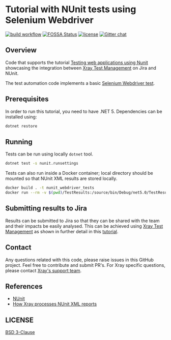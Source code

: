 # Tutorial with NUnit tests using Selenium Webdriver

[![build workflow](https://github.com/Xray-App/tutorial-csharp-nunit-selenium/actions/workflows/main.yml/badge.svg)](https://github.com/Xray-App/tutorial-csharp-nunit-selenium/actions/workflows/main.yml)
[![FOSSA Status](https://app.fossa.com/api/projects/git%2Bgithub.com%2FXray-App%2Ftutorial-csharp-nunit-selenium.svg?type=shield)](https://app.fossa.com/projects/git%2Bgithub.com%2FXray-App%2Ftutorial-csharp-nunit-selenium?ref=badge_shield)
[![license](https://img.shields.io/badge/License-BSD%203--Clause-green.svg)](https://opensource.org/licenses/BSD-3-Clause)
[![Gitter chat](https://badges.gitter.im/gitterHQ/gitter.png)](https://gitter.im/Xray-App/community)

## Overview

Code that supports the tutorial [Testing web applications using Nunit](https://docs.getxray.app/pages/viewpage.action?pageId=32806649) showcasing the integration between [Xray Test Management](https://www.getxray.app/) on Jira and NUnit.

The test automation code implements a basic [Selenium Webdriver test](./WebdriverTest.cs).

## Prerequisites

In order to run this tutorial, you need to have .NET 5.
Dependencies can be installed using:

```bash
dotnet restore
```

## Running

Tests can be run using locally `dotnet` tool.

```bash
dotnet test -s nunit.runsettings
```

Tests can also run inside a Docker container; local directory should be mounted so that NUnit XML results are stored locally.

```bash
docker build . -t nunit_webdriver_tests
docker run --rm -v $(pwd)/TestResults:/source/bin/Debug/net5.0/TestResults -t nunit_webdriver_tests
```


## Submitting results to Jira

Results can be submitted to Jira so that they can be shared with the team and their impacts be easily analysed.
This can be achieved using [Xray Test Management](https://www.getxray.app/) as shown in further detail in this [tutorial](https://docs.getxray.app/pages/viewpage.action?pageId=32806649).

## Contact

Any questions related with this code, please raise issues in this GitHub project. Feel free to contribute and submit PR's.
For Xray specific questions, please contact [Xray's support team](https://jira.xpand-it.com/servicedesk/customer/portal/2).

## References

- [NUnit](https://nunit.org)
- [How Xray processes NUnit XML reports](https://docs.getxray.app/display/XRAYCLOUD/Taking+advantage+of+NUnit+XML+reports)


## LICENSE

[BSD 3-Clause](LICENSE)
